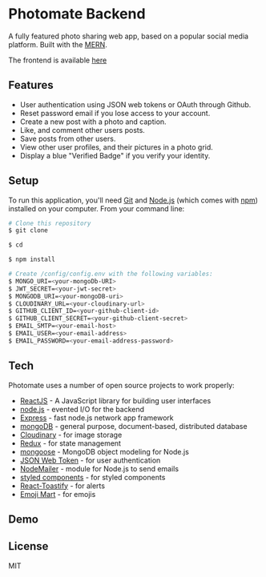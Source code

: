 # Photomate Backend

A fully featured photo sharing web app, based on a popular social media platform. Built with the [MERN](https://medium.com/@digimktg/what-is-mern-stack-9c867dbad302).

The frontend is available [here](https://github.com/andyrutherford/photomate-frontend)

## Features

- User authentication using JSON web tokens or OAuth through Github.
- Reset password email if you lose access to your account.
- Create a new post with a photo and caption.
- Like, and comment other users posts.
- Save posts from other users.
- View other user profiles, and their pictures in a photo grid.
- Display a blue "Verified Badge" if you verify your identity.

## Setup

To run this application, you'll need [Git](https://git-scm.com/) and [Node.js](https://nodejs.org/) (which comes with [npm](https://www.npmjs.com/)) installed on your computer. From your command line:

```sh
# Clone this repository
$ git clone

$ cd

$ npm install

# Create /config/config.env with the following variables:
$ MONGO_URI=<your-mongoDb-URI>
$ JWT_SECRET=<your-jwt-secret>
$ MONGODB_URI=<your-mongoDB-uri>
$ CLOUDINARY_URL=<your-cloudinary-url>
$ GITHUB_CLIENT_ID=<your-github-client-id>
$ GITHUB_CLIENT_SECRET=<your-github-client-secret>
$ EMAIL_SMTP=<your-email-host>
$ EMAIL_USER=<your-email-address>
$ EMAIL_PASSWORD=<your-email-address-password>
```

## Tech

Photomate uses a number of open source projects to work properly:

- [ReactJS](https://reactjs.org/) - A JavaScript library for building user interfaces
- [node.js](http://nodejs.org) - evented I/O for the backend
- [Express](http://expressjs.com) - fast node.js network app framework
- [mongoDB](https://www.mongodb.com/) - general purpose, document-based, distributed database
- [Cloudinary](https://cloudinary.com/) - for image storage
- [Redux](https://react-redux.js.org/) - for state management
- [mongoose](https://mongoosejs.com/) - MongoDB object modeling for Node.js
- [JSON Web Token](https://jwt.io/) - for user authentication
- [NodeMailer](https://nodemailer.com/) - module for Node.js to send emails
- [styled components](https://styled-components.com/) - for styled components
- [React-Toastify](https://github.com/fkhadra/react-toastify) - for alerts
- [Emoji Mart](https://github.com/missive/emoji-mart) - for emojis

## Demo

## License

MIT
